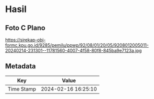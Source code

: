# Hasil

## Foto C Plano

https://sirekap-obj-formc.kpu.go.id/9285/pemilu/ppwp/92/08/01/20/05/9208012005011-20240214-231301--11781560-4007-4f58-80f8-845ba9e7123a.jpg


## Metadata

| Key        | Value               |
| ---------- | ------------------- |
| Time Stamp | 2024-02-16 16:25:10 |



